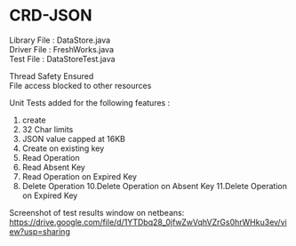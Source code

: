 # CRD-JSON
Library File : DataStore.java <br />
Driver File : FreshWorks.java <br />
Test File : DataStoreTest.java <br />

Thread Safety Ensured <br />
File access blocked to other resources

Unit Tests added for the following features :<br />
1. create<br />
2. 32 Char limits<br />
3. JSON value capped at 16KB<br />
4. Create on existing key<br />
5. Read Operation<br />
6. Read Absent Key<br />
7. Read Operation on Expired Key<br />
9. Delete Operation
10.Delete Operation on Absent Key
11.Delete Operation on Expired Key

Screenshot of test results window on netbeans: 
https://drive.google.com/file/d/1YTDbq28_0jfwZwVqhVZrGs0hrWHku3ev/view?usp=sharing
